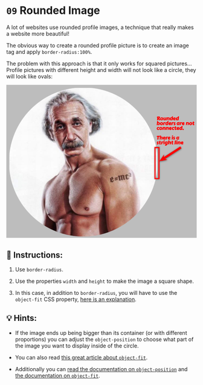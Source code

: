 # `09` Rounded Image

A lot of websites use rounded profile images, a technique that really makes a website more beautiful!

The obvious way to create a rounded profile picture is to create an image tag and apply `border-radius:100%`. 

The problem with this approach is that it only works for squared pictures... Profile pictures with different height and width will not look like a circle, they will look like ovals:

![Example Image](../../.learn/assets/08-1.png?raw=true)

## 📝 Instructions:

1. Use `border-radius`.

2. Use the properties `width` and `height` to make the image a square shape.

3. In this case, in addition to `border-radius`, you will have to use the `object-fit` CSS property, [here is an explanation](https://www.loom.com/share/15186e456dfd4741887997af40325721).


## 💡 Hints:

+ If the image ends up being bigger than its container (or with different proportions) you can adjust the `object-position` to choose what part of the image you want to display inside of the circle.

+ You can also read [this great article about `object-fit`](https://css-tricks.com/on-object-fit-and-object-position/).

+ Additionally you can [read the documentation on `object-position`](https://developer.mozilla.org/en-US/docs/Web/CSS/object-position) and [the documentation on `object-fit`](https://developer.mozilla.org/en-US/docs/Web/CSS/object-fit).
